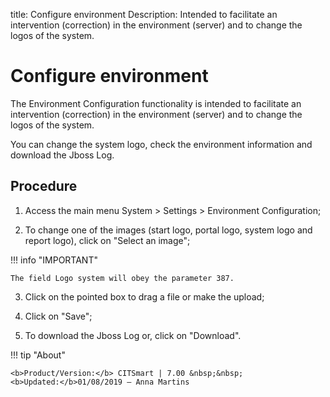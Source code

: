 title: Configure environment
Description: Intended to facilitate an intervention (correction) in the environment (server) and to change the logos of the system.
# Configure environment

The Environment Configuration functionality is intended to facilitate an
intervention (correction) in the environment (server) and to change the logos of
the system.

You can change the system logo, check the environment information and download
the Jboss Log.

Procedure
-------------

1.  Access the main menu System \> Settings \> Environment Configuration;

2.  To change one of the images (start logo, portal logo, system logo and report logo), click on "Select an image";

!!! info "IMPORTANT"

    The field Logo system will obey the parameter 387.

3.  Click on the pointed box to drag a file or make the upload;

4.  Click on "Save";

5.  To download the Jboss Log or, click on "Download".


!!! tip "About"

    <b>Product/Version:</b> CITSmart | 7.00 &nbsp;&nbsp;
    <b>Updated:</b>01/08/2019 – Anna Martins
